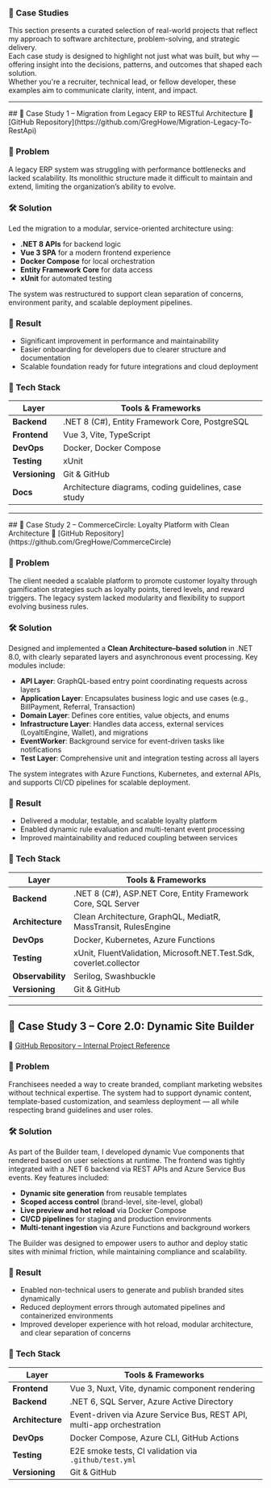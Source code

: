 ### 📄 Case Studies

This section presents a curated selection of real-world projects that reflect my approach to software architecture, problem-solving, and strategic delivery.  
Each case study is designed to highlight not just what was built, but why — offering insight into the decisions, patterns, and outcomes that shaped each solution.  
Whether you're a recruiter, technical lead, or fellow developer, these examples aim to communicate clarity, intent, and impact.

<hr>
## 🧩 Case Study 1 – Migration from Legacy ERP to RESTful Architecture  
🔗 [GitHub Repository](https://github.com/GregHowe/Migration-Legacy-To-RestApi)

### 🧠 Problem  
A legacy ERP system was struggling with performance bottlenecks and lacked scalability. Its monolithic structure made it difficult to maintain and extend, limiting the organization’s ability to evolve.

### 🛠 Solution  
Led the migration to a modular, service-oriented architecture using:

- **.NET 8 APIs** for backend logic  
- **Vue 3 SPA** for a modern frontend experience  
- **Docker Compose** for local orchestration  
- **Entity Framework Core** for data access  
- **xUnit** for automated testing

The system was restructured to support clean separation of concerns, environment parity, and scalable deployment pipelines.

### 🚀 Result  
- Significant improvement in performance and maintainability  
- Easier onboarding for developers due to clearer structure and documentation  
- Scalable foundation ready for future integrations and cloud deployment

### 🧰 Tech Stack  

| Layer         | Tools & Frameworks                                  |
|---------------|-----------------------------------------------------|
| **Backend**   | .NET 8 (C#), Entity Framework Core, PostgreSQL      |
| **Frontend**  | Vue 3, Vite, TypeScript                             |
| **DevOps**    | Docker, Docker Compose                              |
| **Testing**   | xUnit                                               |
| **Versioning**| Git & GitHub                                        |
| **Docs**      | Architecture diagrams, coding guidelines, case study|

<hr>
## 🧩 Case Study 2 – CommerceCircle: Loyalty Platform with Clean Architecture  
🔗 [GitHub Repository](https://github.com/GregHowe/CommerceCircle)

### 🧠 Problem  
The client needed a scalable platform to promote customer loyalty through gamification strategies such as loyalty points, tiered levels, and reward triggers. The legacy system lacked modularity and flexibility to support evolving business rules.

### 🛠 Solution  
Designed and implemented a **Clean Architecture–based solution** in .NET 8.0, with clearly separated layers and asynchronous event processing. Key modules include:

- **API Layer**: GraphQL-based entry point coordinating requests across layers  
- **Application Layer**: Encapsulates business logic and use cases (e.g., BillPayment, Referral, Transaction)  
- **Domain Layer**: Defines core entities, value objects, and enums  
- **Infrastructure Layer**: Handles data access, external services (LoyaltiEngine, Wallet), and migrations  
- **EventWorker**: Background service for event-driven tasks like notifications  
- **Test Layer**: Comprehensive unit and integration testing across all layers

The system integrates with Azure Functions, Kubernetes, and external APIs, and supports CI/CD pipelines for scalable deployment.

### 🚀 Result  
- Delivered a modular, testable, and scalable loyalty platform  
- Enabled dynamic rule evaluation and multi-tenant event processing  
- Improved maintainability and reduced coupling between services

### 🧰 Tech Stack  

| Layer         | Tools & Frameworks                                                                 |
|---------------|-------------------------------------------------------------------------------------|
| **Backend**   | .NET 8 (C#), ASP.NET Core, Entity Framework Core, SQL Server                       |
| **Architecture**| Clean Architecture, GraphQL, MediatR, MassTransit, RulesEngine                   |
| **DevOps**    | Docker, Kubernetes, Azure Functions                                                |
| **Testing**   | xUnit, FluentValidation, Microsoft.NET.Test.Sdk, coverlet.collector                |
| **Observability**| Serilog, Swashbuckle                                                             |
| **Versioning**| Git & GitHub                                                                       |

<hr>

## 🧩 Case Study 3 – Core 2.0: Dynamic Site Builder   
🔗 [GitHub Repository – Internal Project Reference](https://github.com/GregHowe/commerce-platform-fullstack-Dacodes)

### 🧠 Problem  
Franchisees needed a way to create branded, compliant marketing websites without technical expertise. The system had to support dynamic content, template-based customization, and seamless deployment — all while respecting brand guidelines and user roles.

### 🛠 Solution  
As part of the Builder team, I developed dynamic Vue components that rendered based on user selections at runtime. The frontend was tightly integrated with a .NET 6 backend via REST APIs and Azure Service Bus events. Key features included:

- **Dynamic site generation** from reusable templates  
- **Scoped access control** (brand-level, site-level, global)  
- **Live preview and hot reload** via Docker Compose  
- **CI/CD pipelines** for staging and production environments  
- **Multi-tenant ingestion** via Azure Functions and background workers

The Builder was designed to empower users to author and deploy static sites with minimal friction, while maintaining compliance and scalability.

### 🚀 Result  
- Enabled non-technical users to generate and publish branded sites dynamically  
- Reduced deployment errors through automated pipelines and containerized environments  
- Improved developer experience with hot reload, modular architecture, and clear separation of concerns

### 🧰 Tech Stack  

| Layer         | Tools & Frameworks                                                                 |
|---------------|-------------------------------------------------------------------------------------|
| **Frontend**  | Vue 3, Nuxt, Vite, dynamic component rendering                                      |
| **Backend**   | .NET 6, SQL Server, Azure Active Directory                                          |
| **Architecture**| Event-driven via Azure Service Bus, REST API, multi-app orchestration             |
| **DevOps**    | Docker Compose, Azure CLI, GitHub Actions                                           |
| **Testing**   | E2E smoke tests, CI validation via `.github/test.yml`                              |
| **Versioning**| Git & GitHub                                                                        |

